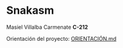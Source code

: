 # Snakasm

Masiel Villalba Carmenate **C-212**

Orientación del proyecto: [ORIENTACIÓN.md](ORIENTACIÓN.md)
